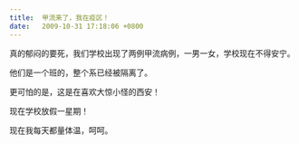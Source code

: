 ```yaml
---
title:  甲流来了，我在疫区！
date:   2009-10-31 17:18:06 +0800
---
```


真的郁闷的要死，我们学校出现了两例甲流病例，一男一女，学校现在不得安宁。

他们是一个班的，整个系已经被隔离了。

更可怕的是，这是在喜欢大惊小怪的西安！

现在学校放假一星期！

现在我每天都量体温，呵呵。

<!--14-->

